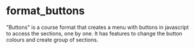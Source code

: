 # format_buttons
"Buttons" is a course format that creates a menu with buttons in javascript to access the sections, one by one. 
It has features to change the button colours and create group of sections.